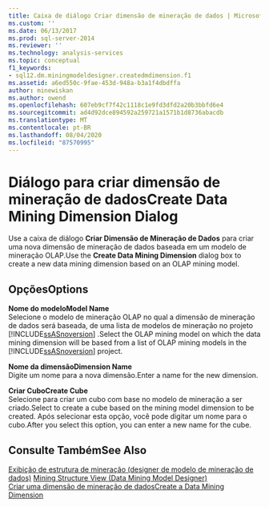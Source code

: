 ```yaml
---
title: Caixa de diálogo Criar dimensão de mineração de dados | Microsoft Docs
ms.custom: ''
ms.date: 06/13/2017
ms.prod: sql-server-2014
ms.reviewer: ''
ms.technology: analysis-services
ms.topic: conceptual
f1_keywords:
- sql12.dm.miningmodeldesigner.createdmdimension.f1
ms.assetid: a6ed550c-9fae-453d-948a-b3a1f4dbdffa
author: minewiskan
ms.author: owend
ms.openlocfilehash: 607eb9cf7f42c1118c1e9fd3dfd2a20b3bbfd6e4
ms.sourcegitcommit: ad4d92dce894592a259721a1571b1d8736abacdb
ms.translationtype: MT
ms.contentlocale: pt-BR
ms.lasthandoff: 08/04/2020
ms.locfileid: "87570995"
---
```

# <a name="create-data-mining-dimension-dialog"></a><span data-ttu-id="34ecb-102">Diálogo para criar dimensão de mineração de dados</span><span class="sxs-lookup"><span data-stu-id="34ecb-102">Create Data Mining Dimension Dialog</span></span>
  <span data-ttu-id="34ecb-103">Use a caixa de diálogo **Criar Dimensão de Mineração de Dados** para criar uma nova dimensão de mineração de dados baseada em um modelo de mineração OLAP.</span><span class="sxs-lookup"><span data-stu-id="34ecb-103">Use the **Create Data Mining Dimension** dialog box to create a new data mining dimension based on an OLAP mining model.</span></span>  
  
## <a name="options"></a><span data-ttu-id="34ecb-104">Opções</span><span class="sxs-lookup"><span data-stu-id="34ecb-104">Options</span></span>  
 <span data-ttu-id="34ecb-105">**Nome do modelo**</span><span class="sxs-lookup"><span data-stu-id="34ecb-105">**Model Name**</span></span>  
 <span data-ttu-id="34ecb-106">Selecione o modelo de mineração OLAP no qual a dimensão de mineração de dados será baseada, de uma lista de modelos de mineração no projeto [!INCLUDE[ssASnoversion](../includes/ssasnoversion-md.md)] .</span><span class="sxs-lookup"><span data-stu-id="34ecb-106">Select the OLAP mining model on which the data mining dimension will be based from a list of OLAP mining models in the [!INCLUDE[ssASnoversion](../includes/ssasnoversion-md.md)] project.</span></span>  
  
 <span data-ttu-id="34ecb-107">**Nome da dimensão**</span><span class="sxs-lookup"><span data-stu-id="34ecb-107">**Dimension Name**</span></span>  
 <span data-ttu-id="34ecb-108">Digite um nome para a nova dimensão.</span><span class="sxs-lookup"><span data-stu-id="34ecb-108">Enter a name for the new dimension.</span></span>  
  
 <span data-ttu-id="34ecb-109">**Criar Cubo**</span><span class="sxs-lookup"><span data-stu-id="34ecb-109">**Create Cube**</span></span>  
 <span data-ttu-id="34ecb-110">Selecione para criar um cubo com base no modelo de mineração a ser criado.</span><span class="sxs-lookup"><span data-stu-id="34ecb-110">Select to create a cube based on the mining model dimension to be created.</span></span> <span data-ttu-id="34ecb-111">Após selecionar esta opção, você pode digitar um nome para o cubo.</span><span class="sxs-lookup"><span data-stu-id="34ecb-111">After you select this option, you can enter a new name for the cube.</span></span>  
  
## <a name="see-also"></a><span data-ttu-id="34ecb-112">Consulte Também</span><span class="sxs-lookup"><span data-stu-id="34ecb-112">See Also</span></span>  
 <span data-ttu-id="34ecb-113">[Exibição de estrutura de mineração &#40;designer de modelo de mineração de dados&#41;](mining-structure-view-data-mining-model-designer.md) </span><span class="sxs-lookup"><span data-stu-id="34ecb-113">[Mining Structure View &#40;Data Mining Model Designer&#41;](mining-structure-view-data-mining-model-designer.md) </span></span>  
 [<span data-ttu-id="34ecb-114">Criar uma dimensão de mineração de dados</span><span class="sxs-lookup"><span data-stu-id="34ecb-114">Create a Data Mining Dimension</span></span>](data-mining/create-a-data-mining-dimension.md)  
  
  

